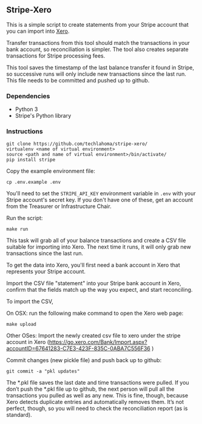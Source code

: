 ## Stripe-Xero

This is a simple script to create statements from your Stripe account that you can import into [Xero](http://www.xero.com/).

Transfer transactions from this tool should match the transactions in your bank account, so reconciliation is simpler. The tool also creates separate transactions for Stripe processing fees.

This tool saves the timestamp of the last balance transfer it found in Stripe, so successive runs will only include new transactions since the last run. This file needs to be committed and pushed up to github.

### Dependencies

 * Python 3
 * Stripe's Python library


### Instructions

```
git clone https://github.com/techlahoma/stripe-xero/
virtualenv <name of virtual environment>
source <path and name of virtual environment>/bin/activate/
pip install stripe
```

Copy the example environment file:

```
cp .env.example .env
```

You'll need to set the `STRIPE_API_KEY` environment variable in `.env` with your Stripe account's secret key. If you don't have one of these, get an account from the Treasurer or Infrastructure Chair.

Run the script:
```
make run
```

This task will grab all of your balance transactions and create a CSV file suitable for importing into Xero. The next time it runs, it will only grab new transactions since the last run.

To get the data into Xero, you'll first need a bank account in Xero that represents your Stripe account.

Import the CSV file "statement" into your Stripe bank account in Xero, confirm that the fields match up the way you expect, and start reconciling.

To import the CSV, 

On OSX: run the following make command to open the Xero web page:
```
make upload
```
Other OSes: 
Import the newly created csv file to xero under the stripe account in Xero
(https://go.xero.com/Bank/Import.aspx?accountID=67641283-C7E3-423F-835C-0ABA7C556F36 )

Commit changes (new pickle file) and push back up to github:
```
git commit -a "pkl updates"
```


The *.pkl file saves the last date and time transactions were pulled. If you don’t push the *.pkl file up to github, the next person will pull all the transactions you pulled as well as any new. This is fine, though, because Xero detects duplicate entries and automatically removes them. It’s not perfect, though, so you will need to check the reconciliation report (as is standard).
